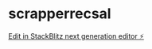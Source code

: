 # scrapperrecsal

[Edit in StackBlitz next generation editor ⚡️](https://stackblitz.com/~/github.com/lance9492/scrapperrecsal)